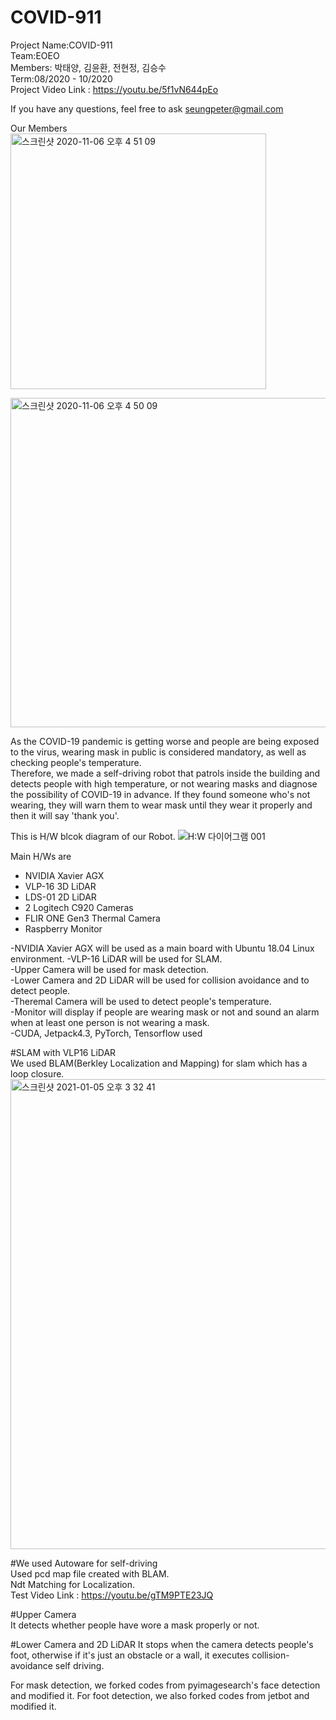 # COVID-911
  

Project Name:COVID-911   
Team:EOEO   
Members: 박태양, 김윤환, 전현정, 김승수   
Term:08/2020 - 10/2020   
Project Video Link : https://youtu.be/5f1vN644pEo   

If you have any questions, feel free to ask seungpeter@gmail.com   

Our Members   
<img width="409" alt="스크린샷 2020-11-06 오후 4 51 09" src="https://user-images.githubusercontent.com/66055313/98340209-57f3cc80-2050-11eb-85cb-211f9488efd9.png">   


<img width="527" alt="스크린샷 2020-11-06 오후 4 50 09" src="https://user-images.githubusercontent.com/66055313/98340102-2b3fb500-2050-11eb-910d-6c02d1f01a56.png">

  
As the COVID-19 pandemic is getting worse and people are being exposed to the virus, wearing mask in public is considered mandatory, as well as checking people's temperature.    
Therefore, we made a self-driving robot that patrols inside the building and detects people with high temperature, or not wearing masks and diagnose the possibility of COVID-19 in advance. If they found someone who's not wearing, they will warn them to wear mask until they wear it properly and then it will say 'thank you'.   


This is H/W blcok diagram of our Robot.
![H:W 다이어그램 001](https://user-images.githubusercontent.com/66055313/97284762-c54f7280-1884-11eb-9304-952abccadbb0.jpeg)





Main H/Ws are   

* NVIDIA Xavier AGX   
* VLP-16 3D LiDAR   
* LDS-01 2D LiDAR
* 2 Logitech C920 Cameras 
* FLIR ONE Gen3 Thermal Camera   
* Raspberry Monitor


-NVIDIA Xavier AGX will be used as a main board with Ubuntu 18.04 Linux environment. 
-VLP-16 LiDAR will be used for SLAM.   
-Upper Camera will be used for mask detection.   
-Lower Camera and 2D LiDAR will be used for collision avoidance and to detect people.   
-Theremal Camera will be used to detect people's temperature.   
-Monitor will display if people are wearing mask or not and sound an alarm when at least one person is not wearing a mask.   
-CUDA, Jetpack4.3, PyTorch, Tensorflow used


#SLAM with VLP16 LiDAR   
We used BLAM(Berkley Localization and Mapping) for slam which has a loop closure.   
<img width="752" alt="스크린샷 2021-01-05 오후 3 32 41" src="https://user-images.githubusercontent.com/66055313/103614195-6173b500-4f6b-11eb-9c5f-11b3cda6808d.png">   

#We used Autoware for self-driving   
Used pcd map file created with BLAM.   
Ndt Matching for Localization.   
Test Video Link : https://youtu.be/gTM9PTE23JQ   

#Upper Camera   
It detects whether people have wore a mask properly or not.   

#Lower Camera and 2D LiDAR
It stops when the camera detects people's foot, otherwise if it's just an obstacle or a wall, it executes collision-avoidance self driving.   

For mask detection, we forked codes from pyimagesearch's face detection and modified it.
For foot detection, we also forked codes from jetbot and modified it.



